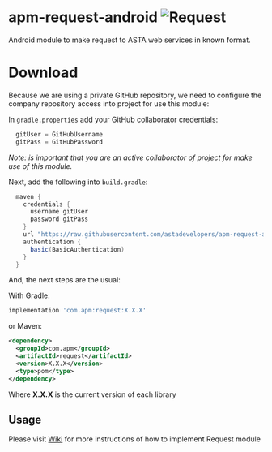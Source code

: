 # apm-request-android ![Request](https://img.shields.io/badge/request-1.1.1-green.svg)

Android module to make request to ASTA web services in known format. 


# Download

Because we are using a private GitHub repository, we need to configure the company repository access into project for use this module:

In `gradle.properties` add your GitHub collaborator credentials:

```groovy
  gitUser = GitHubUsername
  gitPass = GitHubPassword
```
*Note: is important that you are an active collaborator of project for make use of this module.*

Next, add the following into `build.gradle`:

```groovy
  maven {
    credentials {
      username gitUser
      password gitPass
    }
    url "https://raw.githubusercontent.com/astadevelopers/apm-request-android/master/aar"
    authentication {
      basic(BasicAuthentication)
    }
  }
```

And, the next steps are the usual:

With Gradle:

```groovy
implementation 'com.apm:request:X.X.X'
```

or Maven:

```xml
<dependency>
  <groupId>com.apm</groupId>
  <artifactId>request</artifactId>
  <version>X.X.X</version>
  <type>pom</type>
</dependency>
```

Where **X.X.X** is the current version of each library

Usage
--------

Please visit [Wiki](https://github.com/astadevelopers/apm-request-android/wiki) for more instructions of how to implement Request module
